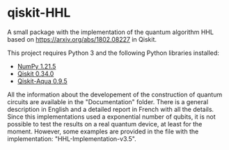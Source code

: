 # qiskit-HHL
A small package with the implementation of the quantum algorithm HHL based on https://arxiv.org/abs/1802.08227 in Qiskit.

This project requires Python 3 and the following Python libraries installed:

- [NumPy 1.21.5](http://www.numpy.org/)
- [Qiskit 0.34.0](https://qiskit.org)
- [Qiskit-Aqua 0.9.5](https://qiskit.org)

All the information about the developement of the construction of quantum circuits are available in the "Documentation" folder. There is a general description in English and a detailed report in French with all the details. Since this implementations used a exponential number of qubits, it is not possible to test the results on a real quantum device, at least for the moment. However, some examples are provided in the file with the implementation: "HHL-Implementation-v3.5".
